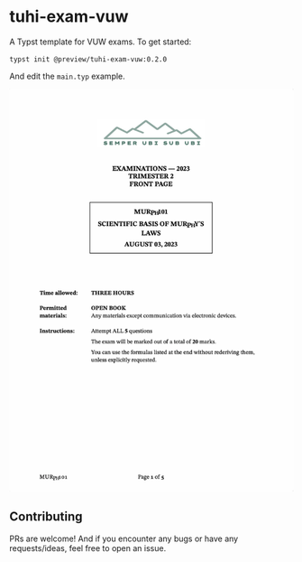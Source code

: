 # tuhi-exam-vuw

A Typst template for VUW exams. To get started:

```typst
typst init @preview/tuhi-exam-vuw:0.2.0
```

And edit the `main.typ` example. 

![Preview of the first page](thumbnail.png)

## Contributing

PRs are welcome! And if you encounter any bugs or have any requests/ideas, feel free to open an issue.

